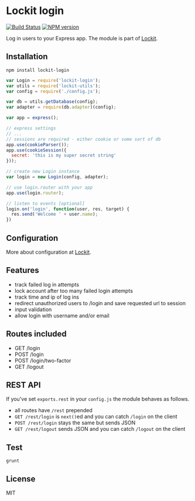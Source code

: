 # Lockit login

[![Build Status](https://travis-ci.org/zemirco/lockit-login.svg?branch=master)](https://travis-ci.org/zemirco/lockit-login) [![NPM version](https://badge.fury.io/js/lockit-login.svg)](http://badge.fury.io/js/lockit-login)

Log in users to your Express app. The module is part of [Lockit](https://github.com/zemirco/lockit).

## Installation

`npm install lockit-login`

```js
var Login = require('lockit-login');
var utils = require('lockit-utils');
var config = require('./config.js');

var db = utils.getDatabase(config);
var adapter = require(db.adapter)(config);

var app = express();

// express settings
// ...
// sessions are required - either cookie or some sort of db
app.use(cookieParser());
app.use(cookieSession({
  secret: 'this is my super secret string'
}));

// create new Login instance
var login = new Login(config, adapter);

// use login.router with your app
app.use(login.router);

// listen to events [optional]
login.on('login', function(user, res, target) {
  res.send('Welcome ' + user.name);
})
```

## Configuration

More about configuration at [Lockit](https://github.com/zemirco/lockit).

## Features

 - track failed log in attempts
 - lock account after too many failed login attempts
 - track time and ip of log ins
 - redirect unauthorized users to /login and save requested url to session
 - input validation
 - allow login with username and/or email

## Routes included

 - GET /login
 - POST /login
 - POST /login/two-factor
 - GET /logout

## REST API

If you've set `exports.rest` in your `config.js` the module behaves as follows.

 - all routes have `/rest` prepended
 - `GET /rest/login` is `next()`ed and you can catch `/login` on the client
 - `POST /rest/login` stays the same but sends JSON
 - `GET /rest/logout` sends JSON and you can catch `/logout` on the client

## Test

`grunt`

## License

MIT
